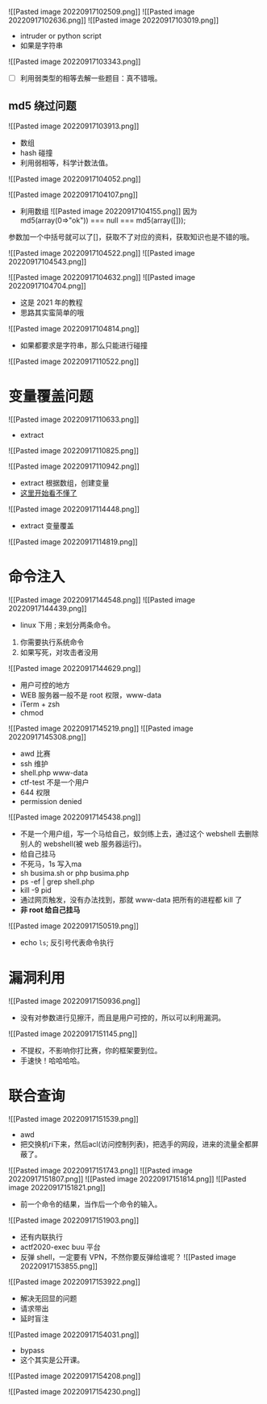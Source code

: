 
![[Pasted image 20220917102509.png]]
![[Pasted image 20220917102636.png]]
![[Pasted image 20220917103019.png]]
- intruder or python script
- 如果是字符串

![[Pasted image 20220917103343.png]]
- [ ] 利用弱类型的相等去解一些题目：真不错哦。

## md5 绕过问题
![[Pasted image 20220917103913.png]]
- 数组
- hash 碰撞
- 利用弱相等，科学计数法值。

![[Pasted image 20220917104052.png]]

![[Pasted image 20220917104107.png]]

- 利用数组
![[Pasted image 20220917104155.png]]
因为 md5(array(0=>"ok")) === null === md5(array([]));

参数加一个中括号就可以了[]，获取不了对应的资料，获取知识也是不错的哦。

![[Pasted image 20220917104522.png]]
![[Pasted image 20220917104543.png]]

![[Pasted image 20220917104632.png]]
![[Pasted image 20220917104704.png]]
- 这是 2021 年的教程
- 思路其实蛮简单的哦

![[Pasted image 20220917104814.png]]
- 如果都要求是字符串，那么只能进行碰撞

![[Pasted image 20220917110522.png]]
# 变量覆盖问题
![[Pasted image 20220917110633.png]]
- extract

![[Pasted image 20220917110825.png]]

![[Pasted image 20220917110942.png]]
- extract 根据数组，创建变量
- [这里开始看不懂了](https://www.bilibili.com/video/BV1pP4y1d72c?p=6&spm_id_from=pageDriver&vd_source=25509bb582bc4a25d86d871d5cdffca3)


![[Pasted image 20220917114448.png]]
- extract 变量覆盖

![[Pasted image 20220917114819.png]]

# 命令注入
![[Pasted image 20220917144548.png]]
![[Pasted image 20220917144439.png]]
- linux 下用 ; 来划分两条命令。
1. 你需要执行系统命令
2. 如果写死，对攻击者没用

![[Pasted image 20220917144629.png]]
- 用户可控的地方
- WEB 服务器一般不是 root 权限，www-data
- iTerm + zsh
- chmod

![[Pasted image 20220917145219.png]]
![[Pasted image 20220917145308.png]]

- awd 比赛
- ssh 维护
- shell.php www-data
- ctf-test 不是一个用户
- 644 权限
- permission denied

![[Pasted image 20220917145438.png]]

- 不是一个用户组，写一个马给自己，蚁剑练上去，通过这个 webshell 去删除别人的 webshell(被 web 服务器运行)。
- 给自己挂马
- 不死马，1s 写入ma
- sh busima.sh or php busima.php
- ps -ef | grep shell.php
- kill -9 pid
- 通过网页触发，没有办法找到，那就 www-data 把所有的进程都 kill 了
- **非 root 给自己挂马**

![[Pasted image 20220917150519.png]]
- echo `ls`; 反引号代表命令执行

# 漏洞利用
![[Pasted image 20220917150936.png]]
- 没有对参数进行见擦汗，而且是用户可控的，所以可以利用漏洞。

![[Pasted image 20220917151145.png]]

- 不提权，不影响你打比赛，你的框架要到位。
- 手速快！哈哈哈哈。

# 联合查询
![[Pasted image 20220917151539.png]]
- awd
- 把交换机ri下来，然后acl(访问控制列表)，把选手的网段，进来的流量全都屏蔽了。

![[Pasted image 20220917151743.png]]
![[Pasted image 20220917151807.png]]
![[Pasted image 20220917151814.png]]
![[Pasted image 20220917151821.png]]
- 前一个命令的结果，当作后一个命令的输入。

![[Pasted image 20220917151903.png]]
- 还有内联执行
- actf2020-exec buu 平台
- 反弹 shell，一定要有 VPN，不然你要反弹给谁呢？
![[Pasted image 20220917153855.png]]

![[Pasted image 20220917153922.png]]
- 解决无回显的问题
- 请求带出
- 延时盲注

![[Pasted image 20220917154031.png]]

- bypass
- 这个其实是公开课。

![[Pasted image 20220917154208.png]]

![[Pasted image 20220917154230.png]]
